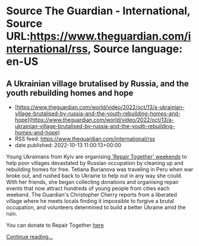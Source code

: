 # Source The Guardian - International, Source URL:https://www.theguardian.com/international/rss, Source language: en-US

## A Ukrainian village brutalised by Russia, and the youth rebuilding homes and hope
 - [https://www.theguardian.com/world/video/2022/oct/13/a-ukrainian-village-brutalised-by-russia-and-the-youth-rebuilding-homes-and-hope](https://www.theguardian.com/world/video/2022/oct/13/a-ukrainian-village-brutalised-by-russia-and-the-youth-rebuilding-homes-and-hope)
 - RSS feed: https://www.theguardian.com/international/rss
 - date published: 2022-10-13 11:00:13+00:00

<p>Young Ukrainians from Kyiv are organising<a href="https://qrco.de/bczfOW"> 'Repair Together' 
weekends</a> to help poor villages devastated by Russian occupation by 
cleaning up and rebuilding homes for free. Tetiana Burianova was 
traveling in Peru when war broke out, and rushed back to Ukraine to help 
out in any way she could. With her friends, she began collecting 
donations and organising repair events that now attract hundreds of 
young people from cities each weekend. The Guardian's Christopher Cherry 
reports from a liberated village where he meets locals finding it 
impossible to forgive a brutal occupation, and volunteers determined to 
build a better Ukraine amid the ruin.</p><p>You can donate to Repair Together <a href="https://qrco.de/bczfOW">here</a><br /></p> <a href="https://www.theguardian.com/world/video/2022/oct/13/a-ukrainian-village-brutalised-by-russia-and-the-youth-rebuilding-homes-and-hope">Continue reading...</a>
